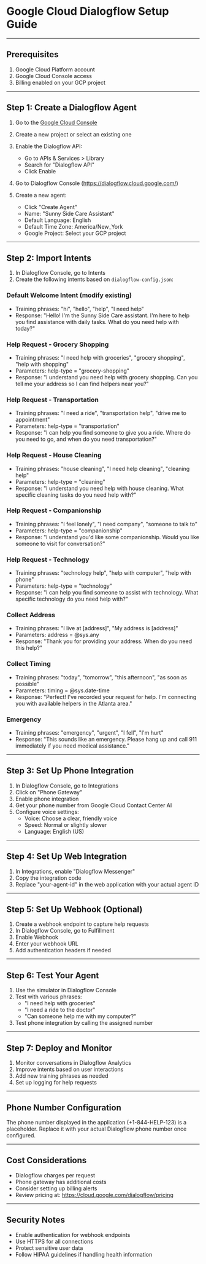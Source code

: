 # Google Cloud Dialogflow Setup Guide

---

## Prerequisites
1. Google Cloud Platform account
2. Google Cloud Console access
3. Billing enabled on your GCP project

---

## Step 1: Create a Dialogflow Agent

1. Go to the [Google Cloud Console](https://console.cloud.google.com/)
2. Create a new project or select an existing one
3. Enable the Dialogflow API:
    - Go to APIs & Services > Library
    - Search for "Dialogflow API"
    - Click Enable

4. Go to Dialogflow Console (https://dialogflow.cloud.google.com/)
5. Create a new agent:
    - Click "Create Agent"
    - Name: "Sunny Side Care Assistant"
    - Default Language: English
    - Default Time Zone: America/New_York
    - Google Project: Select your GCP project

---

## Step 2: Import Intents

1. In Dialogflow Console, go to Intents
2. Create the following intents based on `dialogflow-config.json`:

### Default Welcome Intent (modify existing)
- Training phrases: "hi", "hello", "help", "I need help"
- Response: "Hello! I'm the Sunny Side Care assistant. I'm here to help you find assistance with daily tasks. What do you need help with today?"

### Help Request - Grocery Shopping
- Training phrases: "I need help with groceries", "grocery shopping", "help with shopping"
- Parameters: help-type = "grocery-shopping"
- Response: "I understand you need help with grocery shopping. Can you tell me your address so I can find helpers near you?"

### Help Request - Transportation
- Training phrases: "I need a ride", "transportation help", "drive me to appointment"
- Parameters: help-type = "transportation"
- Response: "I can help you find someone to give you a ride. Where do you need to go, and when do you need transportation?"

### Help Request - House Cleaning
- Training phrases: "house cleaning", "I need help cleaning", "cleaning help"
- Parameters: help-type = "cleaning"
- Response: "I understand you need help with house cleaning. What specific cleaning tasks do you need help with?"

### Help Request - Companionship
- Training phrases: "I feel lonely", "I need company", "someone to talk to"
- Parameters: help-type = "companionship"
- Response: "I understand you'd like some companionship. Would you like someone to visit for conversation?"

### Help Request - Technology
- Training phrases: "technology help", "help with computer", "help with phone"
- Parameters: help-type = "technology"
- Response: "I can help you find someone to assist with technology. What specific technology do you need help with?"

### Collect Address
- Training phrases: "I live at [address]", "My address is [address]"
- Parameters: address = @sys.any
- Response: "Thank you for providing your address. When do you need this help?"

### Collect Timing
- Training phrases: "today", "tomorrow", "this afternoon", "as soon as possible"
- Parameters: timing = @sys.date-time
- Response: "Perfect! I've recorded your request for help. I'm connecting you with available helpers in the Atlanta area."

### Emergency
- Training phrases: "emergency", "urgent", "I fell", "I'm hurt"
- Response: "This sounds like an emergency. Please hang up and call 911 immediately if you need medical assistance."

---

## Step 3: Set Up Phone Integration

1. In Dialogflow Console, go to Integrations
2. Click on "Phone Gateway"
3. Enable phone integration
4. Get your phone number from Google Cloud Contact Center AI
5. Configure voice settings:
    - Voice: Choose a clear, friendly voice
    - Speed: Normal or slightly slower
    - Language: English (US)

---

## Step 4: Set Up Web Integration

1. In Integrations, enable "Dialogflow Messenger"
2. Copy the integration code
3. Replace "your-agent-id" in the web application with your actual agent ID

---

## Step 5: Set Up Webhook (Optional)

1. Create a webhook endpoint to capture help requests
2. In Dialogflow Console, go to Fulfillment
3. Enable Webhook
4. Enter your webhook URL
5. Add authentication headers if needed

---

## Step 6: Test Your Agent

1. Use the simulator in Dialogflow Console
2. Test with various phrases:
    - "I need help with groceries"
    - "I need a ride to the doctor"
    - "Can someone help me with my computer?"
3. Test phone integration by calling the assigned number

---

## Step 7: Deploy and Monitor

1. Monitor conversations in Dialogflow Analytics
2. Improve intents based on user interactions
3. Add new training phrases as needed
4. Set up logging for help requests

---

## Phone Number Configuration

The phone number displayed in the application (+1-844-HELP-123) is a placeholder. Replace it with your actual Dialogflow phone number once configured.

---

## Cost Considerations

- Dialogflow charges per request
- Phone gateway has additional costs
- Consider setting up billing alerts
- Review pricing at: https://cloud.google.com/dialogflow/pricing

---

## Security Notes

- Enable authentication for webhook endpoints
- Use HTTPS for all connections
- Protect sensitive user data
- Follow HIPAA guidelines if handling health information